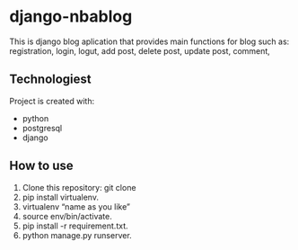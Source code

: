 # django-nbablog
This is django blog aplication that provides main functions for blog such as: registration, login, logut, add post, delete post, update post, comment, 

## Technologiest

Project is created with:
* python
* postgresql
* django

## How to use
1. Clone this repository: git clone
2. pip install virtualenv.
3. virtualenv “name as you like”
3. source env/bin/activate.
4. pip install -r requirement.txt.
5. python manage.py runserver.


